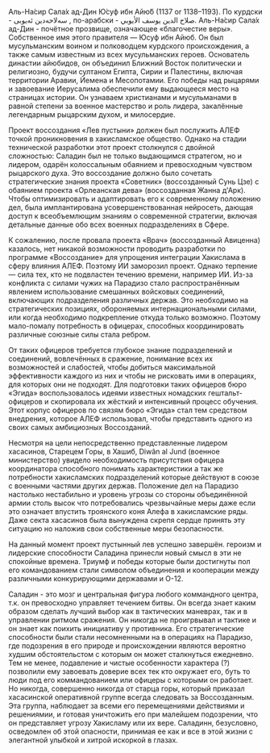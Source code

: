 Аль-На́сир Сала́х ад-Дин Ю́суф ибн Айю́б (1137 or 1138–1193).
По курдски - سه‌لاحه‌دین ئه‌یوبی , по-арабски - صلاح الدين يوسف الأيوبي.
Аль-На́сир Сала́х ад-Дин - почётное прозвище, означающее «благочестие веры».
Собственное имя этого правителя — Юсуф ибн Айюб.
Он был мусульманским воином и полководцем курдского происхождения, а также
самым известным из всех мусульманских героев. Основатель династии айюбидов,
он объединил Ближний Восток политически и религиозно,
будучи султаном Египта, Сирии и Палестины, включая территории Аравии, Йемена и
Месопотамии. Его победы над рыцарями и завоевание Иерусалима обеспечили ему
выдающееся место на страницах истории. Он узнаваем христианами и мусульманами в
равной степени за военное мастерство и роль лидера,
закалённые легендарным рыцарским духом, и милосердие.

Проект воссоздания «Лев пустыни» должен был послужить АЛЕФ точкой проникновения
в хакисламское общество. Однако на стадии технической разработки этот проект
столкнулся с двойной сложностью: Саладин был не только выдающимся стратегом, но и
лидером, одарён колоссальным обаянием и превосходным чувством рыцарского духа.
Это воссоздание должно было сочетать стратегические знания проекта
«Советник» (воссозданный Сунь Цзе) с обаянием проекта «Орлеанская дева»
(воссозданная Жанна д'Арк). Чтобы оптимизировать и адаптировать его к современному
положению дел, была имплантирована усовершенствованная нейросеть, дающая доступ к
всеобъемлющим знаниям о современной стратегии, включая детальные данные обо всех
военных подразделениях в Сфере.

К сожалению, после провала проекта «Врач» (воссозданный Авиценна) казалось, нет
никакой возможности проводить разработки по программе «Воссоздание» для упрощения
интеграции Хакислама в сферу влияния АЛЕФ. Поэтому ИИ заморозил проект.
Однако терпение — сила тех, кто не подвластен течению времени, например ИИ.
Из-за конфликта с силами чужих на Парадизо стало распространённым явлением
использование смешанных войсковых соединений, включающих подразделения различных
держав. Это необходимо на стратегических позициях, обороняемых интернациональными
силами, или когда необходимо подкрепление откуда только возможно.
Поэтому мало-помалу потребность в офицерах, способных координировать
различные союзные силы стала ребром.

От таких офицеров требуется глубокое знание подразделений и соединений, вовлечённых
в сражение, понимание всех их возможностей и слабостей, чтобы добиться максимальной
эффективности каждого из них и чтобы не рисковать ими в операциях, для которых они
не подходят. Для подготовки таких офицеров бюро «Эгида» воспользовалось идеями
известных номадских гештальт-офицеров и скопировала их жёсткий и
интенсивный процесс обучения. Этот корпус офицеров по связям бюро «Эгида»
стал тем средством внедрения, которое АЛЕФ использовал, чтобы представить одного из
своих самых амбициозных Воссозданий.

Несмотря на цели непосредственно представленные лидером хасасинов, Старецем Горы, в Хашиб, Diwân al Jund (военное министерство) увидело необходимость присутствия офицера координатора способного понимать характеристики а так же потребности хакисламских подразделений которые действуют в союзе с военными частями других держав. Положение дел на Парадизо настолько нестабильно и уровень угрозы со стороны объединённой армии столь высок что потребовались чрезвычайные меры даже если это означает впустить троянского коня Алефа в хакисламские ряды. Даже секта хасасинов была вынуждена скрепя сердце принять эту ситуацию но наложив свои собственные меры безопасности.

На данный момент проект пустынный лев успешно завершён. героизм и лидерские способности Саладина принесли новый смысл в эти не спокойные времена. Триумф и победы которые были достигнуты пол его командованием стали символом объединения и кооперации между различными конкурирующими державами и О-12.

Саладин - это мозг и центральная фигура любого коммандного центра, т.к. он превосходно управляет течением битвы. Он всегда знает каким образом сделать лучший выбор как в тактических маневрах, так и в управлении ритмом сражения. Он никогда не проигрвывал и тактике и он знает как поихить инициативу у противника. Его стратегические способности были стали несомненными на в операциях на Парадизо, где подозрения в его природе и происхождении являются вероятно худшим обстоятельстом с которым он может сталкнуться ежедневно. Тем не менее, подавление и чистые особенности характера (?) позволили ему завоевать доверие всех тек кто окружает его, буть то люди под его коммандованием или офицеры с которыми он работает. Но никогда, совершенно никогда от старца горы, который приказал хасасинской оперативной группе всегда следовать за Воссозданным. Эта группа, наблюдает за всеми его перемещениями действиями и решениямии, и готовая уничтожить его при малейшем подозрении, что он представляет угрозу Хакисламу или их вере. Саладинн, безусловно, осведомлен об этой опасности, принимая ее как и все в этой жизни с элегантной улыбкой и хитрой искоркой в глазах.
